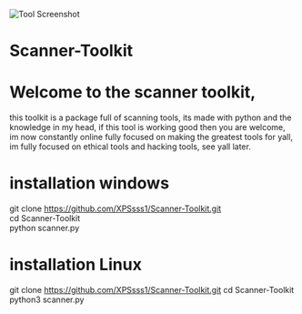![Tool Screenshot](images/screenshot.png)


# Scanner-Toolkit
# Welcome to the scanner toolkit,
this toolkit is a package full of scanning tools,
its made with python and the knowledge in my head,
if this tool is working good then you are welcome,
im now constantly online fully focused on making the greatest tools for yall, im fully focused on ethical tools and hacking tools,
see yall later.

# installation windows
git clone https://github.com/XPSsss1/Scanner-Toolkit.git  
cd Scanner-Toolkit  
python scanner.py

# installation Linux
git clone https://github.com/XPSsss1/Scanner-Toolkit.git 
cd Scanner-Toolkit 
python3 scanner.py
